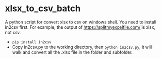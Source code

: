 # xlsx_to_csv_batch
A python script for convert xlsx to csv on windows shell. You need to install in2csv first.
For example, the output of https://splitmyexcelfile.com/ is xlsx, not csv.

- `pip install in2csv`
- Copy in2csv.py to the working directory, then `python in2csv.py`, it will walk and convert all the .xlsx file in the folder and subfolder.
